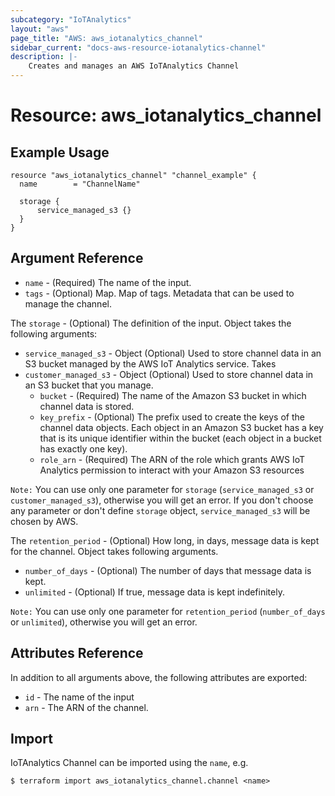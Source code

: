 ```yaml
---
subcategory: "IoTAnalytics"
layout: "aws"
page_title: "AWS: aws_iotanalytics_channel"
sidebar_current: "docs-aws-resource-iotanalytics-channel"
description: |-
    Creates and manages an AWS IoTAnalytics Channel
---
```


# Resource: aws_iotanalytics_channel

## Example Usage

```hcl
resource "aws_iotanalytics_channel" "channel_example" {
  name        = "ChannelName"

  storage {
      service_managed_s3 {}
  }
}
```

## Argument Reference

* `name` - (Required) The name of the input.
* `tags` - (Optional) Map. Map of tags. Metadata that can be used to manage the channel.

The `storage` - (Optional) The definition of the input. Object takes the following arguments:

* `service_managed_s3` - Object (Optional) Used to store channel data in an S3 bucket managed by the AWS IoT Analytics service. Takes
* `customer_managed_s3` - Object (Optional) Used to store channel data in an S3 bucket that you manage.
    * `bucket` - (Required) The name of the Amazon S3 bucket in which channel data is stored.
    * `key_prefix` - (Optional) The prefix used to create the keys of the channel data objects. Each object in an Amazon S3 bucket has a key that is its unique identifier within the bucket (each object in a bucket has exactly one key).
    * `role_arn` - (Required) The ARN of the role which grants AWS IoT Analytics permission to interact with your Amazon S3 resources

`Note:` You can use only one parameter for `storage` (`service_managed_s3` or `customer_managed_s3`), otherwise you will get an error.
If you don't choose any parameter or don't define `storage` object, `service_managed_s3` will be chosen by AWS.

The `retention_period` - (Optional) How long, in days, message data is kept for the channel. Object takes following arguments.

* `number_of_days` - (Optional) The number of days that message data is kept.
* `unlimited` - (Optional) If true, message data is kept indefinitely.

`Note:` You can use only one parameter for `retention_period` (`number_of_days` or `unlimited`), otherwise you will get an error.


## Attributes Reference

In addition to all arguments above, the following attributes are exported:

* `id` - The name of the input
* `arn` - The ARN of the channel.

## Import

IoTAnalytics Channel can be imported using the `name`, e.g.

```
$ terraform import aws_iotanalytics_channel.channel <name>
```
